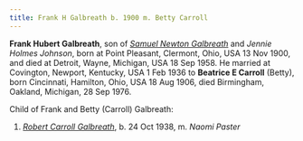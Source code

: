 ```yaml
---
title: Frank H Galbreath b. 1900 m. Betty Carroll
---
```


**Frank Hubert Galbreath**, son of [*Samuel Newton Galbreath*](galbreath-samuel-newton-1852.md) and *Jennie Holmes Johnson*, born at Point Pleasant, Clermont, Ohio, USA 13 Nov 1900, and died at Detroit, Wayne, Michigan, USA 18 Sep 1958.  He married at Covington, Newport, Kentucky, USA 1 Feb 1936 to **Beatrice E Carroll** (Betty), born Cincinnati, Hamilton, Ohio, USA 18 Aug 1906, died Birmingham, Oakland, Michigan, 28  Sep 1976.

Child of Frank and Betty (Carroll) Galbreath:

1. [*Robert Carroll Galbreath*](galbreath-robert-carroll-1938.md), b. 24 Oct 1938, m. *Naomi Paster*
